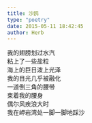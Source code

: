 ```yaml
---  
title: 沙鸥  
type: "poetry"  
date: 2015-05-11 18:42:45  
author: Herb  
---  
```

我的翅膀划过水汽  
粘上了一些盐粒  
海上的巨日泼上光泽  
我的目光几乎被融化  
一道倒三角的腰带  
束着我的腰身  
偶尔风疾浪大时  
我在岬岩湾处一脚一脚地踩沙